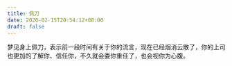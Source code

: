 ```yaml
---
title: 佩刀
date: 2020-02-15T20:54:12+08:00
draft: false
---
```


梦见身上佩刀，表示前一段时间有关于你的流言，现在已经烟消云散了，你的上司也更加的了解你、信任你，不久就会委你重任了，也会视你为心腹。

